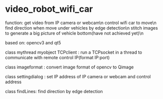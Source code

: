 # video_robot_wifi_car
function:
  get video from IP camera or webcam\n
  control wifi car to move\n
  find direction when move under vehicles by edge detection\n
  stitch images to generate a big picture of vehicle bottom(have not achieved yet)\n

based on: 
  opencv3 and qt5

class mythread myobject TCPclient :
  run a TCPsocket in a thread to communicate with remote control IP(format IP:port)

class imageformat : 
  convert image format of opencv to Qimage

class settingdialog :
  set IP address of IP camera or webcam and control address

class findLines:
  find direction by edge detection

